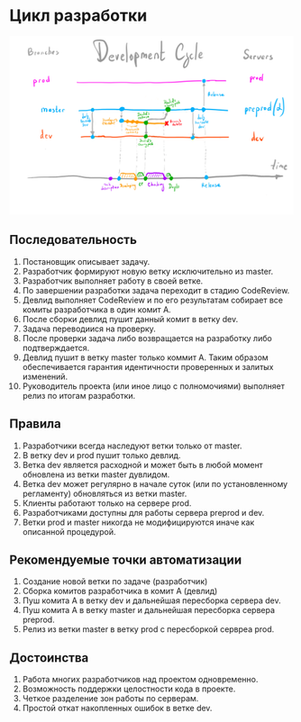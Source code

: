 # Цикл разработки

![Development Cycle](https://github.com/johnthesmith/scraps/blob/main/images/DevelopmentCycle.png)

## Последовательность
1. Постановщик описывает задачу.
0. Разработчик формируют новую ветку исключительно из master.
0. Разработчик выполняет работу в своей ветке.
0. По завершении разработки задача переходит в стадию CodeReview.
0. Девлид выполняет CodeReview и по его результатам собирает все комиты разработчика в один комит A.
0. После сборки девлид пушит данный комит в ветку dev.
0. Задача переводиися на проверку.
0. После проверки задача либо возвращается на разработку либо подтверждается.
0. Девлид пушит в ветку master только коммит A. Таким образом обеспечивается гарантия идентичности проверенных и залитых изменений.
0. Руководитель проекта (или иное лицо с полномочиями) выполняет релиз по итогам разработки.

## Правила
1. Разработчики всегда наследуют ветки только от master.
0. В ветку dev и prod пушит только девлид.
0. Ветка dev является расходной и может быть в любой момент обновлена из ветки master дувлидом.
0. Ветка dev может регулярно в начале суток (или по установленному регламенту) обновляться из ветки master.
0. Клиенты работают только на сервере prod.
0. Разработчиками доступны для работы сервера preprod и dev.
0. Ветки prod и master никогда не модифицируются иначе как описанной процедурой.

## Рекомендуемые точки автоматизации
1. Создание новой ветки по задаче (разработчик)
0. Сборка комитов разработчика в комит A (девлид)
0. Пуш комита А в ветку dev и дальнейшая пересборка сервера dev.
0. Пуш комита А в ветку master и дальнейшая пересборка сервера preprod.
0. Релиз из ветки master в ветку prod с пересборкой сервреа prod.

## Достоинства
1. Работа многих разработчиков над проектом одновременно.
0. Возможность поддержки целостности кода в проекте.
0. Четкое разделение зон работы по серверам.
0. Простой откат накопленных ошибок в ветке dev.
